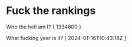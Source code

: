 # Fuck the rankings

Who the hell am I?
{ 1334600 }

What fucking year is it?
[ 2024-01-16T10:43:18Z ]
